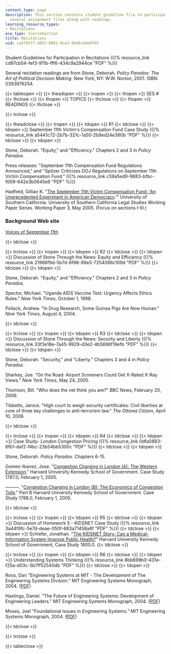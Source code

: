 ```yaml
---
content_type: page
description: This section contains student guideline file to participate in recitations,
  several assignment files along with readings.
learning_resource_types:
- Recitations
ocw_type: CourseSection
title: Recitations
uid: ca5f65ff-d057-0991-9ce3-84d8cbde9fd3
---
```


Student Guidelines for Participation in Recitations ({{% resource_link cd97cb54-fef3-911b-fff6-434c9a2944ce "PDF" %}})

Several recitation readings are from Stone, Deborah. _Policy Paradox: The Art of Political Decision Making_. New York, NY: W.W. Norton, 2001. ISBN: 0393976254.

{{< tableopen >}}
{{< theadopen >}}
{{< tropen >}}
{{< thopen >}}
SES #
{{< thclose >}}
{{< thopen >}}
TOPICS
{{< thclose >}}
{{< thopen >}}
READINGS
{{< thclose >}}

{{< trclose >}}

{{< theadclose >}}
{{< tropen >}}
{{< tdopen >}}
R1
{{< tdclose >}}
{{< tdopen >}}
September 11th Victim's Compensation Fund Case Study ({{% resource_link a5441c72-2b7b-321c-1a50-2b9ed24e360b "PDF" %}})
{{< tdclose >}}
{{< tdopen >}}


Stone, Deborah. "Equity," and "Efficiency." Chapters 2 and 3 in _Policy Paradox_.

Press releases: "September 11th Compensation Fund Regulations Announced," and "Spitzer Criticizes DOJ Regulations on September 11th Victim Compensation Fund." ({{% resource_link c59a5ed9-9883-bfbc-f009-642e3b0645e6 "PDF" %}})

Hadfield, Gillian K. "[The September 11th Victim Compensation Fund: 'An Unprecedented Experiment in American Democracy](http://law.bepress.com/usclwps/lss/art3/).'" University of Southern California. University of Southern California Legal Studies Working Paper Series. Working Paper 3, May 2005. (Focus on sections I-III.)

### Background Web site

[Voices of September 11th](http://voicesofsept11.org/)


{{< tdclose >}}

{{< trclose >}}
{{< tropen >}}
{{< tdopen >}}
R2
{{< tdclose >}}
{{< tdopen >}}
Discussion of Stone Through the News: Equity and Efficiency ({{% resource_link 21966f9d-5b7d-6f96-89e5-7254098c109d "PDF" %}})
{{< tdclose >}}
{{< tdopen >}}


Stone, Deborah. "Equity," and "Efficiency." Chapters 2 and 3 in _Policy Paradox_.

Spector, Michael. "Uganda AIDS Vaccine Test: Urgency Affects Ethics Rules." _New York Times_, October 1, 1998.

Pollack, Andrew. "In Drug Research, Some Guinea Pigs Are Now Human." _New York Times_, August 4, 2004.


{{< tdclose >}}

{{< trclose >}}
{{< tropen >}}
{{< tdopen >}}
R3
{{< tdclose >}}
{{< tdopen >}}
Discussion of Stone Through the News: Security and Liberty ({{% resource_link 33f3e18e-7a45-9929-d3e2-4b5696f19efb "PDF" %}})
{{< tdclose >}}
{{< tdopen >}}


Stone, Deborah. "Security," and "Liberty." Chapters 3 and 4 in _Policy Paradox_.

Sharkey, Joe. "On the Road: Airport Screeners Could Get X-Rated X-Ray Views." _New York Times_, May 24, 2005.

Thomson, Bill. "Who does the net think you are?" _BBC News_, February 20, 2006.

Tibbetts, Janice. "High court to weigh security certificates: Civil liberties at core of three key challenges to anti-terrorism law." _The Ottawa Citizen_, April 10, 2006.


{{< tdclose >}}

{{< trclose >}}
{{< tropen >}}
{{< tdopen >}}
R4
{{< tdclose >}}
{{< tdopen >}}
Case Study- London Congestion Pricing ({{% resource_link 0dfa0883-6fb1-daf2-f4bc-23b54bb5300c "PDF" %}})
{{< tdclose >}}
{{< tdopen >}}


Stone, Deborah. _Policy Paradox_. Chapters 6-15.

Gomez-Ibanez, Jose. "[Congestion Charging in London (A): The Western Extension](https://cb.hbsp.harvard.edu/cbmp/product/HKS310-PDF-ENG)." Harvard University Kennedy School of Government. Case Study 1787.0, February 1, 2005.

———. "[Congestion Charging in London (B): The Economics of Congestion Tolls](http://case.hks.harvard.edu/congestion-charging-in-london-the-economics-of-congestion-tolls-b/)." Part B Harvard University Kennedy School of Government. Case Study 1788.0, February 1, 2005.


{{< tdclose >}}

{{< trclose >}}
{{< tropen >}}
{{< tdopen >}}
R5
{{< tdclose >}}
{{< tdopen >}}
Discussion of Homework 5 - KIDSNET Case Study ({{% resource_link 3a44f9fc-5e7d-deae-050f-683a71458a8f "PDF" %}})
{{< tdclose >}}
{{< tdopen >}}
Schlefer, Jonathan. "[The KIDSNET Story: Can a Medical-Information System Improve Public Health?](http://www.thecasesolutions.com/the-kidsnet-story-can-a-medical-information-system-improve-public-health-9330)" Harvard University Kennedy School of Government, Case Study 1800.0.
{{< tdclose >}}

{{< trclose >}}
{{< tropen >}}
{{< tdopen >}}
R6
{{< tdclose >}}
{{< tdopen >}}
Understanding Systems Thinking ({{% resource_link 8bb699b0-431e-f25a-d03c-5b7ff52540db "PDF" %}})
{{< tdclose >}}
{{< tdopen >}}


Roos, Dan "Engineering Systems at MIT - The Development of The Engineering Systems Division." MIT Engineering Systems Monograph, 2004. ([PDF](http://esd.mit.edu/symposium/pdfs/monograph/history.pdf))

Hastings, Daniel. "The Future of Engineering Systems: Development of Engineering Leaders." MIT Engineering Systems Monograph, 2004. ([PDF](http://esd.mit.edu/symposium/pdfs/monograph/future.pdf))

Moses, Joel "Foundational Issues in Engineering Systems." MIT Engineering Systems Monograph, 2004. ([PDF](http://esd.mit.edu/symposium/pdfs/monograph/framing.pdf))


{{< tdclose >}}

{{< trclose >}}

{{< tableclose >}}
